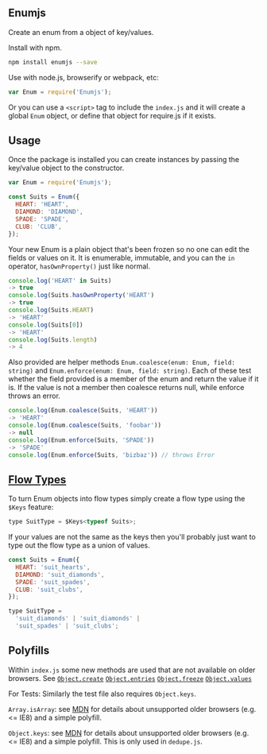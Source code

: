 ## Enumjs

Create an enum from a object of key/values.

Install with npm.

```sh
npm install enumjs --save
```

Use with node.js, browserify or webpack, etc:

```js
var Enum = require('Enumjs');
```

Or you can use a `<script>` tag to include the `index.js` and it will create a global `Enum` object, or define that object for require.js if it exists.

## Usage

Once the package is installed you can create instances by passing the key/value object to the constructor.

```js
var Enum = require('Enumjs');

const Suits = Enum({
  HEART: 'HEART',
  DIAMOND: 'DIAMOND',
  SPADE: 'SPADE',
  CLUB: 'CLUB',
});
```

Your new Enum is a plain object that's been frozen so no one can edit the fields or values on it. It is enumerable, immutable, and you can the `in` operator, `hasOwnProperty()` just like normal.

```js
console.log('HEART' in Suits)
-> true
console.log(Suits.hasOwnProperty('HEART')
-> true
console.log(Suits.HEART)
-> 'HEART'
console.log(Suits[0])
-> 'HEART'
console.log(Suits.length)
-> 4
```

Also provided are helper methods `Enum.coalesce(enum: Enum, field: string)` and `Enum.enforce(enum: Enum, field: string)`. Each of these test whether the field provided is a member of the enum and return the value if it is. If the value is not a member then coalesce returns null, while enforce throws an error.

```js
console.log(Enum.coalesce(Suits, 'HEART'))
-> 'HEART'
console.log(Enum.coalesce(Suits, 'foobar'))
-> null
console.log(Enum.enforce(Suits, 'SPADE'))
-> 'SPADE'
console.log(Enum.enforce(Suits, 'bizbaz')) // throws Error
```

## [Flow Types](https://flowtype.org/)

To turn Enum objects into flow types simply create a flow type using the `$Keys` feature:

```js
type SuitType = $Keys<typeof Suits>;
```

If your values are not the same as the keys then you'll probably just want to type out the flow type as a union of values.
```js
const Suits = Enum({
  HEART: 'suit_hearts',
  DIAMOND: 'suit_diamonds',
  SPADE: 'suit_spades',
  CLUB: 'suit_clubs',
});

type SuitType =
  'suit_diamonds' | 'suit_diamonds' |
  'suit_spades' | 'suit_clubs';
```

## Polyfills

Within `index.js` some new methods are used that are not available on older browsers. See
[`Object.create`](https://developer.mozilla.org/en-US/docs/Web/JavaScript/Reference/Global_Objects/Object/create)
[`Object.entries`](https://developer.mozilla.org/en-US/docs/Web/JavaScript/Reference/Global_Objects/Object/entries)
[`Object.freeze`](https://developer.mozilla.org/en-US/docs/Web/JavaScript/Reference/Global_Objects/Object/freeze)
[`Object.values`](https://developer.mozilla.org/en-US/docs/Web/JavaScript/Reference/Global_Objects/Object/values)

For Tests:
Similarly the test file also requires `Object.keys`.

`Array.isArray`: see [MDN](https://developer.mozilla.org/en-US/docs/Web/JavaScript/Reference/Global_Objects/Array/isArray) for details about unsupported older browsers (e.g. <= IE8) and a simple polyfill.

`Object.keys`: see [MDN](https://developer.mozilla.org/en-US/docs/Web/JavaScript/Reference/Global_Objects/Object/keys) for details about unsupported older browsers (e.g. <= IE8) and a simple polyfill. This is only used in `dedupe.js`.
